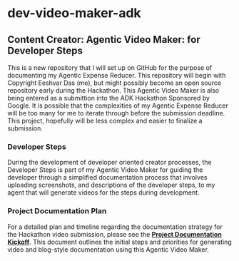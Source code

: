 # dev-video-maker-adk

## Content Creator: Agentic Video Maker: for Developer Steps

This is a new repository that I will set up on GitHub for the purpose of documenting my Agentic Expense Reducer. This repository will begin with Copyright Eeshvar Das (me), but might possibly become an open source repository early during the Hackathon. This Agentic Video Maker is also being entered as a submittion into the ADK Hackathon Sponsored by Google. It is possible that the complexities of my Agentic Expense Reducer will be too many for me to iterate through before the submission deadline. This project, hopefully will be less complex and easier to finalize a submission.

### Developer Steps

During the development of developer oriented creator processes, the Developer Steps is part of my Agentic Video Maker for guiding the developer through a simplified documentation process that involves uploading screenshots, and descriptions of the developer steps, to my agent that will generate videos for the steps during development.

### Project Documentation Plan

For a detailed plan and timeline regarding the documentation strategy for the Hackathon video submission, please see the **[Project Documentation Kickoff](./documentation-kickstart.md)**. This document outlines the initial steps and priorities for generating video and blog-style documentation using this Agentic Video Maker.
